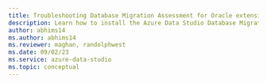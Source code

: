 ```yaml
---
title: Troubleshooting Database Migration Assessment for Oracle extension errors
description: Learn how to install the Azure Data Studio Database Migration Assessment for Oracle extension. This extension helps guide you choose the best Azure SQL database and Azure Database for PostgreSQL migration path.
author: abhims14
ms.author: abhims14
ms.reviewer: maghan, randolphwest
ms.date: 09/02/23
ms.service: azure-data-studio
ms.topic: conceptual
---
```

